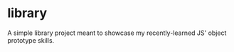 # library

A simple library project meant to showcase my recently-learned JS' object prototype skills.
